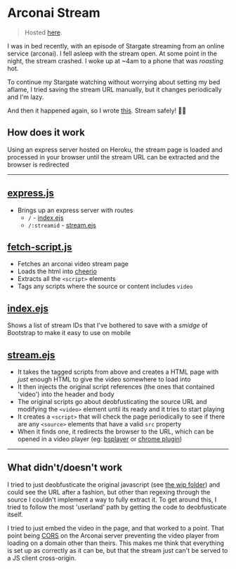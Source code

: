 # Arconai Stream

> Hosted [here](https://arconai-stream.herokuapp.com/).

I was in bed recently, with an episode of Stargate streaming from an online service (arconai). I fell asleep with the stream open. At some point in the night, the stream crashed. I woke up at ~4am to a phone that was *roasting* hot.

To continue my Stargate watching without worrying about setting my bed aflame, I tried saving the stream URL manually, but it changes periodically and I'm lazy.

And then it happened again, so I wrote [this](https://arconai-stream.herokuapp.com/). Stream safely! :dash::fire:

## How does it work

Using an express server hosted on Heroku, the stream page is loaded and processed in your browser until the stream URL can be extracted and the browser is redirected

---

## [express.js](src/express.js)

- Brings up an express server with routes
  - `/` - [index.ejs](src/views/index.ejs)
  - `/:streamid` - [stream.ejs](src/views/stream.ejs)

## [fetch-script.js](src/fetch-script.js)

- Fetches an arconai video stream page
- Loads the html into [cheerio](https://github.com/cheeriojs/cheerio)
- Extracts all the `<script>` elements
- Tags any scripts where the source or content includes `video`

## [index.ejs](src/views/index.ejs)

 Shows a list of stream IDs that I've bothered to save with a *smidge* of Bootstrap to make it easy to use on mobile

## [stream.ejs](src/views/stream.ejs)

- It takes the tagged scripts from above and creates a HTML page with *just* enough HTML to give the video somewhere to load into
- It then injects the original script references (the ones that contained 'video') into the header and body
- The original scripts go about deobfusticating the source URL and modifying the `<video>` element until its ready and it tries to start playing
- It creates a `<script>` that will check the page periodically to see if there are any `<source>` elements that have a valid `src` property
- When it finds one, it redirects the browser to the URL, which can be opened in a video player (eg: [bsplayer](https://www.bsplayer.com/bsplayer-english/products/bsplayer-android.html) or [chrome plugin](https://chrome.google.com/webstore/detail/play-hls-m3u8/ckblfoghkjhaclegefojbgllenffajdc?hl=en))

---

## What didn't/doesn't work

I tried to just deobfusticate the original javascript (see [the wip folder](wip/)) and could see the URL after a fashion, but other than regexing through the source I couldn't implement a way to fully extract it. To get around this, I tried to follow the most 'userland' path by getting the code to deobfusticate itself.

I tried to just embed the video in the page, and that worked to a point. That point being [CORS](https://developer.mozilla.org/en-US/docs/Web/HTTP/CORS) on the Arconai server preventing the video player from loading on a domain other than theirs. This makes me think that everything is set up as correctly as it can be, but that the stream just can't be served to a JS client cross-origin.